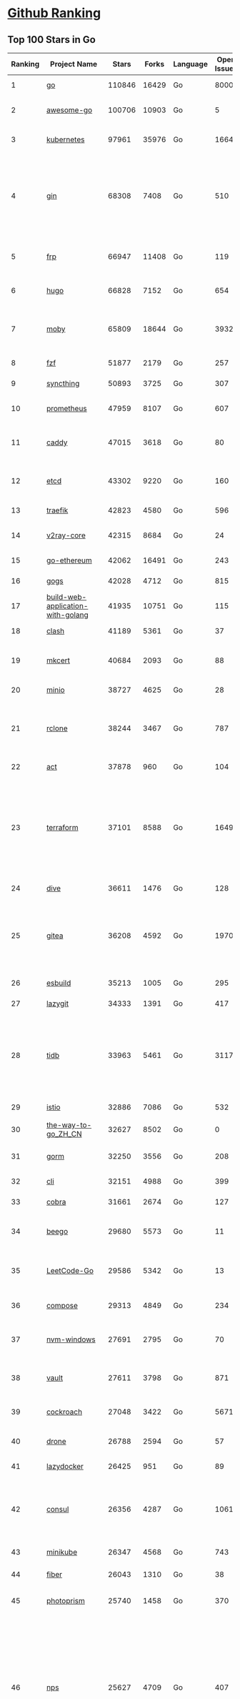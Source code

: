 [Github Ranking](../README.md)
==========

## Top 100 Stars in Go

| Ranking | Project Name | Stars | Forks | Language | Open Issues | Description | Last Commit |
| ------- | ------------ | ----- | ----- | -------- | ----------- | ----------- | ----------- |
| 1 | [go](https://github.com/golang/go) | 110846 | 16429 | Go | 8000 | The Go programming language | 2023-05-01T02:26:34Z |
| 2 | [awesome-go](https://github.com/avelino/awesome-go) | 100706 | 10903 | Go | 5 | A curated list of awesome Go frameworks, libraries and software | 2023-05-01T02:36:58Z |
| 3 | [kubernetes](https://github.com/kubernetes/kubernetes) | 97961 | 35976 | Go | 1664 | Production-Grade Container Scheduling and Management | 2023-05-01T08:48:44Z |
| 4 | [gin](https://github.com/gin-gonic/gin) | 68308 | 7408 | Go | 510 | Gin is a HTTP web framework written in Go (Golang). It features a Martini-like API with much better performance -- up to 40 times faster. If you need smashing performance, get yourself some Gin. | 2023-04-30T21:53:22Z |
| 5 | [frp](https://github.com/fatedier/frp) | 66947 | 11408 | Go | 119 | A fast reverse proxy to help you expose a local server behind a NAT or firewall to the internet. | 2023-04-18T13:25:33Z |
| 6 | [hugo](https://github.com/gohugoio/hugo) | 66828 | 7152 | Go | 654 | The world’s fastest framework for building websites. | 2023-04-30T13:22:04Z |
| 7 | [moby](https://github.com/moby/moby) | 65809 | 18644 | Go | 3932 | Moby Project - a collaborative project for the container ecosystem to assemble container-based systems | 2023-04-30T22:53:24Z |
| 8 | [fzf](https://github.com/junegunn/fzf) | 51877 | 2179 | Go | 257 | :cherry_blossom: A command-line fuzzy finder | 2023-05-01T07:27:59Z |
| 9 | [syncthing](https://github.com/syncthing/syncthing) | 50893 | 3725 | Go | 307 | Open Source Continuous File Synchronization | 2023-05-01T08:13:51Z |
| 10 | [prometheus](https://github.com/prometheus/prometheus) | 47959 | 8107 | Go | 607 | The Prometheus monitoring system and time series database. | 2023-05-01T08:53:51Z |
| 11 | [caddy](https://github.com/caddyserver/caddy) | 47015 | 3618 | Go | 80 | Fast and extensible multi-platform HTTP/1-2-3 web server with automatic HTTPS | 2023-04-29T00:08:28Z |
| 12 | [etcd](https://github.com/etcd-io/etcd) | 43302 | 9220 | Go | 160 | Distributed reliable key-value store for the most critical data of a distributed system | 2023-04-30T22:46:33Z |
| 13 | [traefik](https://github.com/traefik/traefik) | 42823 | 4580 | Go | 596 | The Cloud Native Application Proxy | 2023-04-28T15:56:06Z |
| 14 | [v2ray-core](https://github.com/v2ray/v2ray-core) | 42315 | 8684 | Go | 24 | A platform for building proxies to bypass network restrictions. | 2023-05-01T03:57:11Z |
| 15 | [go-ethereum](https://github.com/ethereum/go-ethereum) | 42062 | 16491 | Go | 243 | Official Go implementation of the Ethereum protocol | 2023-05-01T01:16:51Z |
| 16 | [gogs](https://github.com/gogs/gogs) | 42028 | 4712 | Go | 815 | Gogs is a painless self-hosted Git service | 2023-04-24T12:00:43Z |
| 17 | [build-web-application-with-golang](https://github.com/astaxie/build-web-application-with-golang) | 41935 | 10751 | Go | 115 | A golang ebook intro how to build a web with golang | 2023-04-20T09:00:38Z |
| 18 | [clash](https://github.com/Dreamacro/clash) | 41189 | 5361 | Go | 37 | A rule-based tunnel in Go. | 2023-04-30T04:18:21Z |
| 19 | [mkcert](https://github.com/FiloSottile/mkcert) | 40684 | 2093 | Go | 88 | A simple zero-config tool to make locally trusted development certificates with any names you'd like. | 2023-04-24T14:52:47Z |
| 20 | [minio](https://github.com/minio/minio) | 38727 | 4625 | Go | 28 | High Performance Object Storage for AI | 2023-05-01T04:02:26Z |
| 21 | [rclone](https://github.com/rclone/rclone) | 38244 | 3467 | Go | 787 | "rsync for cloud storage" - Google Drive, S3, Dropbox, Backblaze B2, One Drive, Swift, Hubic, Wasabi, Google Cloud Storage, Yandex Files | 2023-04-30T16:56:47Z |
| 22 | [act](https://github.com/nektos/act) | 37878 | 960 | Go | 104 | Run your GitHub Actions locally 🚀 | 2023-05-01T03:49:18Z |
| 23 | [terraform](https://github.com/hashicorp/terraform) | 37101 | 8588 | Go | 1649 | Terraform enables you to safely and predictably create, change, and improve infrastructure. It is an open source tool that codifies APIs into declarative configuration files that can be shared amongst team members, treated as code, edited, reviewed, and versioned. | 2023-04-30T23:48:15Z |
| 24 | [dive](https://github.com/wagoodman/dive) | 36611 | 1476 | Go | 128 | A tool for exploring each layer in a docker image | 2023-04-29T16:22:41Z |
| 25 | [gitea](https://github.com/go-gitea/gitea) | 36208 | 4592 | Go | 1970 | Git with a cup of tea! Painless self-hosted all-in-one software development service, includes Git hosting, code review, team collaboration, package registry and CI/CD | 2023-05-01T08:08:55Z |
| 26 | [esbuild](https://github.com/evanw/esbuild) | 35213 | 1005 | Go | 295 | An extremely fast bundler for the web | 2023-04-28T15:27:16Z |
| 27 | [lazygit](https://github.com/jesseduffield/lazygit) | 34333 | 1391 | Go | 417 | simple terminal UI for git commands | 2023-04-30T04:04:17Z |
| 28 | [tidb](https://github.com/pingcap/tidb) | 33963 | 5461 | Go | 3117 | TiDB is an open-source, cloud-native, distributed, MySQL-Compatible database for elastic scale and real-time analytics. Try AI-powered Chat2Query free at : https://tidbcloud.com/free-trial | 2023-04-30T16:21:12Z |
| 29 | [istio](https://github.com/istio/istio) | 32886 | 7086 | Go | 532 | Connect, secure, control, and observe services. | 2023-04-30T19:03:32Z |
| 30 | [the-way-to-go_ZH_CN](https://github.com/unknwon/the-way-to-go_ZH_CN) | 32627 | 8502 | Go | 0 | 《The Way to Go》中文译本，中文正式名《Go 入门指南》 | 2023-04-30T02:46:45Z |
| 31 | [gorm](https://github.com/go-gorm/gorm) | 32250 | 3556 | Go | 208 | The fantastic ORM library for Golang, aims to be developer friendly | 2023-05-01T07:58:12Z |
| 32 | [cli](https://github.com/cli/cli) | 32151 | 4988 | Go | 399 | GitHub’s official command line tool | 2023-04-30T14:19:48Z |
| 33 | [cobra](https://github.com/spf13/cobra) | 31661 | 2674 | Go | 127 | A Commander for modern Go CLI interactions | 2023-04-30T02:14:37Z |
| 34 | [beego](https://github.com/beego/beego) | 29680 | 5573 | Go | 11 | beego is an open-source, high-performance web framework for the Go programming language. | 2023-04-30T12:58:02Z |
| 35 | [LeetCode-Go](https://github.com/halfrost/LeetCode-Go) | 29586 | 5342 | Go | 13 | ✅ Solutions to LeetCode by Go, 100% test coverage, runtime beats 100% / LeetCode 题解 | 2023-04-08T04:02:08Z |
| 36 | [compose](https://github.com/docker/compose) | 29313 | 4849 | Go | 234 | Define and run multi-container applications with Docker | 2023-04-30T22:55:37Z |
| 37 | [nvm-windows](https://github.com/coreybutler/nvm-windows) | 27691 | 2795 | Go | 70 | A node.js version management utility for Windows. Ironically written in Go. | 2023-04-29T09:38:03Z |
| 38 | [vault](https://github.com/hashicorp/vault) | 27611 | 3798 | Go | 871 | A tool for secrets management, encryption as a service, and privileged access management | 2023-04-30T21:10:18Z |
| 39 | [cockroach](https://github.com/cockroachdb/cockroach) | 27048 | 3422 | Go | 5671 | CockroachDB - the open source, cloud-native distributed SQL database. | 2023-05-01T08:03:11Z |
| 40 | [drone](https://github.com/harness/drone) | 26788 | 2594 | Go | 57 | Drone is a Container-Native, Continuous Delivery Platform | 2023-04-28T13:56:13Z |
| 41 | [lazydocker](https://github.com/jesseduffield/lazydocker) | 26425 | 951 | Go | 89 | The lazier way to manage everything docker | 2023-04-05T19:26:47Z |
| 42 | [consul](https://github.com/hashicorp/consul) | 26356 | 4287 | Go | 1061 | Consul is a distributed, highly available, and data center aware solution to connect and configure applications across dynamic, distributed infrastructure. | 2023-04-30T16:45:35Z |
| 43 | [minikube](https://github.com/kubernetes/minikube) | 26347 | 4568 | Go | 743 | Run Kubernetes locally | 2023-05-01T08:03:47Z |
| 44 | [fiber](https://github.com/gofiber/fiber) | 26043 | 1310 | Go | 38 | ⚡️ Express inspired web framework written in Go | 2023-05-01T08:42:43Z |
| 45 | [photoprism](https://github.com/photoprism/photoprism) | 25740 | 1458 | Go | 370 | AI-Powered Photos App for the Decentralized Web 🌈💎✨ | 2023-04-29T16:11:33Z |
| 46 | [nps](https://github.com/ehang-io/nps) | 25627 | 4709 | Go | 407 | 一款轻量级、高性能、功能强大的内网穿透代理服务器。支持tcp、udp、socks5、http等几乎所有流量转发，可用来访问内网网站、本地支付接口调试、ssh访问、远程桌面，内网dns解析、内网socks5代理等等……，并带有功能强大的web管理端。a lightweight, high-performance, powerful intranet penetration proxy server, with a powerful web management terminal. | 2023-03-06T23:36:08Z |
| 47 | [echo](https://github.com/labstack/echo) | 25510 | 2141 | Go | 47 | High performance, minimalist Go web framework | 2023-05-01T06:01:36Z |
| 48 | [influxdb](https://github.com/influxdata/influxdb) | 25335 | 3361 | Go | 1696 | Scalable datastore for metrics, events, and real-time analytics | 2023-04-28T20:58:43Z |
| 49 | [portainer](https://github.com/portainer/portainer) | 25314 | 2162 | Go | 965 | Making Docker and Kubernetes management easy. | 2023-05-01T08:58:30Z |
| 50 | [alist](https://github.com/alist-org/alist) | 25061 | 3489 | Go | 101 | 🗂️A file list program that supports multiple storage, powered by Gin and Solidjs. / 一个支持多存储的文件列表程序，使用 Gin 和 Solidjs。 | 2023-05-01T07:46:21Z |
| 51 | [kit](https://github.com/go-kit/kit) | 24901 | 2409 | Go | 35 | A standard library for microservices. | 2023-04-30T13:29:32Z |
| 52 | [helm](https://github.com/helm/helm) | 24224 | 6656 | Go | 290 | The Kubernetes Package Manager | 2023-05-01T05:05:09Z |
| 53 | [go-zero](https://github.com/zeromicro/go-zero) | 23977 | 3397 | Go | 236 | A cloud-native Go microservices framework with cli tool for productivity. | 2023-05-01T07:01:29Z |
| 54 | [iris](https://github.com/kataras/iris) | 23895 | 2476 | Go | 83 | The fastest HTTP/2 Go Web Framework. New, modern and easy to learn. Fast development with Code you control. Unbeatable cost-performance ratio :rocket: | 2023-05-01T05:14:56Z |
| 55 | [nsq](https://github.com/nsqio/nsq) | 23424 | 2856 | Go | 52 | A realtime distributed messaging platform | 2023-04-26T10:29:49Z |
| 56 | [faas](https://github.com/openfaas/faas) | 23004 | 1843 | Go | 28 | OpenFaaS - Serverless Functions Made Simple | 2023-04-27T18:53:43Z |
| 57 | [k3s](https://github.com/k3s-io/k3s) | 22952 | 2040 | Go | 146 | Lightweight Kubernetes | 2023-04-30T18:10:40Z |
| 58 | [ngrok](https://github.com/inconshreveable/ngrok) | 22869 | 4248 | Go | 216 | Introspected tunnels to localhost | 2023-04-17T13:39:46Z |
| 59 | [viper](https://github.com/spf13/viper) | 22791 | 1874 | Go | 366 | Go configuration with fangs | 2023-04-19T08:29:23Z |
| 60 | [pocketbase](https://github.com/pocketbase/pocketbase) | 22788 | 910 | Go | 36 | Open Source realtime backend in 1 file | 2023-04-28T13:22:45Z |
| 61 | [logrus](https://github.com/sirupsen/logrus) | 22570 | 2228 | Go | 5 | Structured, pluggable logging for Go. | 2023-04-26T15:27:09Z |
| 62 | [croc](https://github.com/schollz/croc) | 22400 | 969 | Go | 98 | Easily and securely send things from one computer to another :crocodile: :package: | 2023-04-12T16:03:53Z |
| 63 | [hub](https://github.com/github/hub) | 22383 | 2361 | Go | 241 | A command-line tool that makes git easier to use with GitHub. | 2023-04-11T14:39:49Z |
| 64 | [docker_practice](https://github.com/yeasy/docker_practice) | 22315 | 5518 | Go | 3 | Learn and understand Docker&Container technologies, with real DevOps practice! | 2023-04-09T10:45:10Z |
| 65 | [v2ray-core](https://github.com/v2fly/v2ray-core) | 22301 | 3577 | Go | 45 | A platform for building proxies to bypass network restrictions. | 2023-04-28T22:56:52Z |
| 66 | [go-patterns](https://github.com/tmrts/go-patterns) | 21880 | 2024 | Go | 15 | Curated list of Go design patterns, recipes and idioms | 2023-04-30T11:12:57Z |
| 67 | [micro](https://github.com/zyedidia/micro) | 21468 | 1113 | Go | 683 | A modern and intuitive terminal-based text editor | 2023-04-30T19:06:52Z |
| 68 | [vegeta](https://github.com/tsenart/vegeta) | 21154 | 1284 | Go | 85 | HTTP load testing tool and library. It's over 9000! | 2023-04-28T13:59:30Z |
| 69 | [dapr](https://github.com/dapr/dapr) | 21031 | 1644 | Go | 345 | Dapr is a portable, event-driven, runtime for building distributed applications across cloud and edge. | 2023-05-01T05:23:37Z |
| 70 | [rancher](https://github.com/rancher/rancher) | 20959 | 2793 | Go | 2322 | Complete container management platform | 2023-05-01T06:37:48Z |
| 71 | [lux](https://github.com/iawia002/lux) | 20795 | 2444 | Go | 426 | 👾 Fast and simple video download library and CLI tool written in Go | 2023-04-20T02:52:40Z |
| 72 | [k9s](https://github.com/derailed/k9s) | 20595 | 1320 | Go | 380 | 🐶 Kubernetes CLI To Manage Your Clusters In Style! | 2023-04-29T06:40:24Z |
| 73 | [kratos](https://github.com/go-kratos/kratos) | 20505 | 3772 | Go | 99 | Your ultimate Go microservices framework for the cloud-native era. | 2023-04-26T15:26:42Z |
| 74 | [delve](https://github.com/go-delve/delve) | 20457 | 2051 | Go | 107 | Delve is a debugger for the Go programming language. | 2023-04-29T07:55:45Z |
| 75 | [go-micro](https://github.com/go-micro/go-micro) | 20388 | 2272 | Go | 69 | A Go microservices framework | 2023-04-26T00:25:44Z |
| 76 | [k6](https://github.com/grafana/k6) | 20202 | 1064 | Go | 393 | A modern load testing tool, using Go and JavaScript - https://k6.io | 2023-05-01T02:31:04Z |
| 77 | [fyne](https://github.com/fyne-io/fyne) | 20148 | 1110 | Go | 505 | Cross platform GUI toolkit in Go inspired by Material Design | 2023-04-30T11:02:08Z |
| 78 | [cli](https://github.com/urfave/cli) | 20094 | 1678 | Go | 45 | A simple, fast, and fun package for building command line apps in Go | 2023-05-01T06:39:43Z |
| 79 | [restic](https://github.com/restic/restic) | 20086 | 1295 | Go | 379 | Fast, secure, efficient backup program | 2023-05-01T01:59:59Z |
| 80 | [harbor](https://github.com/goharbor/harbor) | 19926 | 4334 | Go | 524 | An open source trusted cloud native registry project that stores, signs, and scans content. | 2023-04-30T01:10:28Z |
| 81 | [testify](https://github.com/stretchr/testify) | 19538 | 1442 | Go | 274 | A toolkit with common assertions and mocks that plays nicely with the standard library | 2023-04-28T10:40:40Z |
| 82 | [learn-go-with-tests](https://github.com/quii/learn-go-with-tests) | 19527 | 2570 | Go | 34 | Learn Go with test-driven development | 2023-05-01T06:43:11Z |
| 83 | [fasthttp](https://github.com/valyala/fasthttp) | 19465 | 1623 | Go | 58 | Fast HTTP package for Go. Tuned for high performance. Zero memory allocations in hot paths. Up to 10x faster than net/http | 2023-04-28T15:39:59Z |
| 84 | [colly](https://github.com/gocolly/colly) | 19456 | 1587 | Go | 143 | Elegant Scraper and Crawler Framework for Golang | 2023-04-29T15:03:33Z |
| 85 | [filebrowser](https://github.com/filebrowser/filebrowser) | 19377 | 2346 | Go | 63 | 📂 Web File Browser | 2023-04-29T10:53:51Z |
| 86 | [dgraph](https://github.com/dgraph-io/dgraph) | 19207 | 1455 | Go | 185 | Native GraphQL Database with graph backend | 2023-05-01T07:27:58Z |
| 87 | [websocket](https://github.com/gorilla/websocket) | 19068 | 3310 | Go | 28 | A fast, well-tested and widely used WebSocket implementation for Go. | 2022-12-09T16:03:16Z |
| 88 | [loki](https://github.com/grafana/loki) | 18952 | 2706 | Go | 825 | Like Prometheus, but for logs. | 2023-05-01T08:42:19Z |
| 89 | [zap](https://github.com/uber-go/zap) | 18581 | 1318 | Go | 95 | Blazing fast, structured, leveled logging in Go. | 2023-04-29T02:31:23Z |
| 90 | [mux](https://github.com/gorilla/mux) | 18175 | 1742 | Go | 15 | A powerful HTTP router and URL matcher for building Go web servers with 🦍 | 2022-12-09T15:56:57Z |
| 91 | [grpc-go](https://github.com/grpc/grpc-go) | 17993 | 3975 | Go | 123 | The Go language implementation of gRPC. HTTP/2 based RPC | 2023-05-01T03:47:31Z |
| 92 | [milvus](https://github.com/milvus-io/milvus) | 17962 | 2103 | Go | 452 | A cloud-native vector database, storage for next generation AI applications | 2023-05-01T08:36:38Z |
| 93 | [bubbletea](https://github.com/charmbracelet/bubbletea) | 17923 | 574 | Go | 35 | A powerful little TUI framework 🏗 | 2023-04-26T20:04:18Z |
| 94 | [Cloudreve](https://github.com/cloudreve/Cloudreve) | 17873 | 3026 | Go | 256 | 🌩支持多家云存储的云盘系统 (Self-hosted file management and sharing system, supports multiple storage providers) | 2023-04-29T11:29:16Z |
| 95 | [podman](https://github.com/containers/podman) | 17724 | 1930 | Go | 424 | Podman: A tool for managing OCI containers and pods. | 2023-05-01T08:59:15Z |
| 96 | [gotty](https://github.com/yudai/gotty) | 17701 | 1343 | Go | 101 | Share your terminal as a web application | 2023-03-24T15:55:33Z |
| 97 | [jaeger](https://github.com/jaegertracing/jaeger) | 17518 | 2121 | Go | 322 | CNCF Jaeger, a Distributed Tracing Platform | 2023-05-01T05:01:51Z |
| 98 | [goreplay](https://github.com/buger/goreplay) | 17250 | 1723 | Go | 263 | GoReplay is an open-source tool for capturing and replaying live HTTP traffic into a test environment in order to continuously test your system with real data. It can be used to increase confidence in code deployments, configuration changes and infrastructure changes. | 2023-04-28T07:07:42Z |
| 99 | [learngo](https://github.com/inancgumus/learngo) | 17210 | 2299 | Go | 3 | ❤️ 1000+ Hand-Crafted Go Examples, Exercises, and Quizzes. 🚀 Learn Go by fixing 1000+ tiny programs. | 2023-05-01T00:44:43Z |
| 100 | [seaweedfs](https://github.com/seaweedfs/seaweedfs) | 17190 | 1956 | Go | 155 | SeaweedFS is a fast distributed storage system for blobs, objects, files, and data lake, for billions of files! Blob store has O(1) disk seek, cloud tiering. Filer supports Cloud Drive, cross-DC active-active replication, Kubernetes, POSIX FUSE mount, S3 API, S3 Gateway, Hadoop, WebDAV, encryption, Erasure Coding. | 2023-05-01T05:25:59Z |

